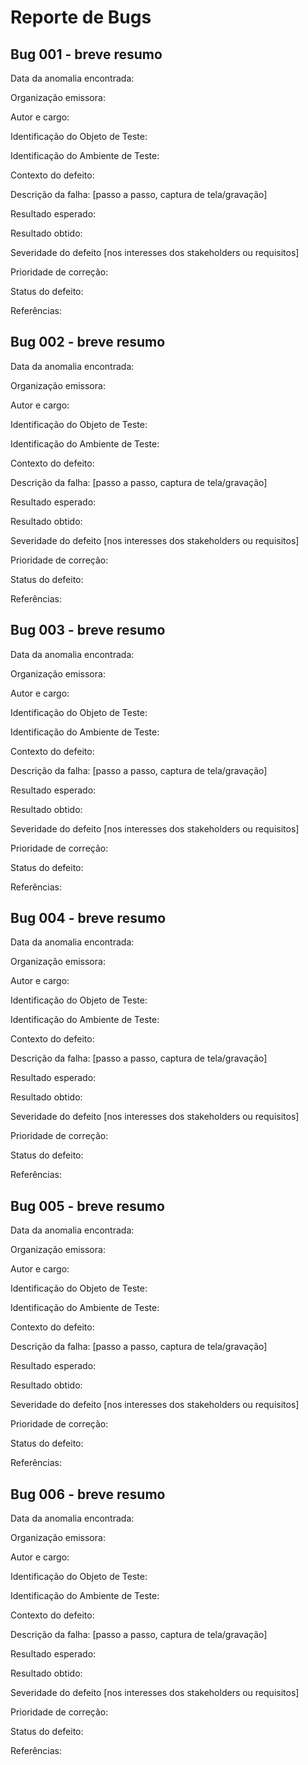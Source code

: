 # Reporte de Bugs


## Bug 001 - breve resumo

Data da anomalia encontrada:

Organização emissora:

Autor e cargo:

Identificação do Objeto de Teste:

Identificação do Ambiente de Teste:

Contexto do defeito:

Descrição da falha: [passo a passo, captura de tela/gravação]

Resultado esperado:

Resultado obtido:

Severidade do defeito [nos interesses dos stakeholders ou requisitos]

Prioridade de correção:

Status do defeito:

Referências:


## Bug 002 - breve resumo

Data da anomalia encontrada:

Organização emissora:

Autor e cargo:

Identificação do Objeto de Teste:

Identificação do Ambiente de Teste:

Contexto do defeito:

Descrição da falha: [passo a passo, captura de tela/gravação]

Resultado esperado:

Resultado obtido:

Severidade do defeito [nos interesses dos stakeholders ou requisitos]

Prioridade de correção:

Status do defeito:

Referências:


## Bug 003 - breve resumo

Data da anomalia encontrada:

Organização emissora:

Autor e cargo:

Identificação do Objeto de Teste:

Identificação do Ambiente de Teste:

Contexto do defeito:

Descrição da falha: [passo a passo, captura de tela/gravação]

Resultado esperado:

Resultado obtido:

Severidade do defeito [nos interesses dos stakeholders ou requisitos]

Prioridade de correção:

Status do defeito:

Referências:


## Bug 004 - breve resumo

Data da anomalia encontrada:

Organização emissora:

Autor e cargo:

Identificação do Objeto de Teste:

Identificação do Ambiente de Teste:

Contexto do defeito:

Descrição da falha: [passo a passo, captura de tela/gravação]

Resultado esperado:

Resultado obtido:

Severidade do defeito [nos interesses dos stakeholders ou requisitos]

Prioridade de correção:

Status do defeito:

Referências:


## Bug 005 - breve resumo

Data da anomalia encontrada:

Organização emissora:

Autor e cargo:

Identificação do Objeto de Teste:

Identificação do Ambiente de Teste:

Contexto do defeito:

Descrição da falha: [passo a passo, captura de tela/gravação]

Resultado esperado:

Resultado obtido:

Severidade do defeito [nos interesses dos stakeholders ou requisitos]

Prioridade de correção:

Status do defeito:

Referências:


## Bug 006 - breve resumo

Data da anomalia encontrada:

Organização emissora:

Autor e cargo:

Identificação do Objeto de Teste:

Identificação do Ambiente de Teste:

Contexto do defeito:

Descrição da falha: [passo a passo, captura de tela/gravação]

Resultado esperado:

Resultado obtido:

Severidade do defeito [nos interesses dos stakeholders ou requisitos]

Prioridade de correção:

Status do defeito:

Referências:


